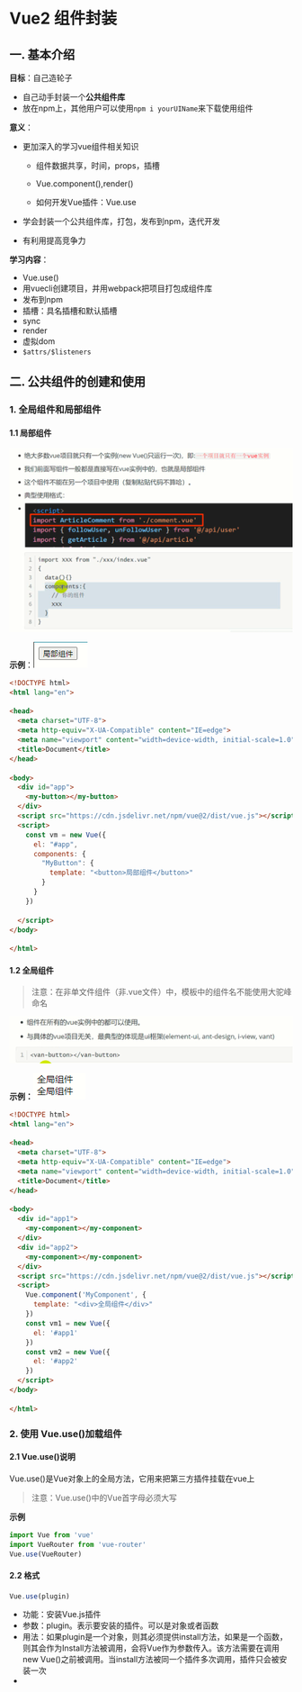 # Vue2 组件封装

## 一. 基本介绍

**目标**：自己造轮子

- 自己动手封装一个**公共组件库**
- 放在npm上，其他用户可以使用`npm i yourUIName`来下载使用组件

**意义**：

- 更加深入的学习vue组件相关知识

  - 组件数据共享，时间，props，插槽

  - Vue.component(),render()

  - 如何开发Vue插件：Vue.use

- 学会封装一个公共组件库，打包，发布到npm，迭代开发

- 有利用提高竞争力

**学习内容**：

- Vue.use()
- 用vuecli创建项目，并用webpack把项目打包成组件库
- 发布到npm
- 插槽：具名插槽和默认插槽
- sync
- render
- 虚拟dom
- `$attrs/$listeners`

## 二. 公共组件的创建和使用

### 1. 全局组件和局部组件

#### 1.1 局部组件

![image-20220903180610815](assets/image-20220903180610815.png)

**示例**：![image-20220903182932236](assets/image-20220903182932236.png)

```html
<!DOCTYPE html>
<html lang="en">

<head>
  <meta charset="UTF-8">
  <meta http-equiv="X-UA-Compatible" content="IE=edge">
  <meta name="viewport" content="width=device-width, initial-scale=1.0">
  <title>Document</title>
</head>

<body>
  <div id="app">
    <my-button></my-button>
  </div>
  <script src="https://cdn.jsdelivr.net/npm/vue@2/dist/vue.js"></script>
  <script>
    const vm = new Vue({
      el: "#app",
      components: {
        "MyButton": {
          template: "<button>局部组件</button>"
        }
      }
    })

  </script>
</body>

</html>
```



#### 1.2 全局组件

> 注意：在非单文件组件（非.vue文件）中，模板中的组件名不能使用大驼峰命名

![image-20220903181125704](assets/image-20220903181125704.png)

**示例：![image-20220903183414812](assets/image-20220903183414812.png)**

```html
<!DOCTYPE html>
<html lang="en">

<head>
  <meta charset="UTF-8">
  <meta http-equiv="X-UA-Compatible" content="IE=edge">
  <meta name="viewport" content="width=device-width, initial-scale=1.0">
  <title>Document</title>
</head>

<body>
  <div id="app1">
    <my-component></my-component>
  </div>
  <div id="app2">
    <my-component></my-component>
  </div>
  <script src="https://cdn.jsdelivr.net/npm/vue@2/dist/vue.js"></script>
  <script>
    Vue.component('MyComponent', {
      template: "<div>全局组件</div>"
    })
    const vm1 = new Vue({
      el: '#app1'
    })
    const vm2 = new Vue({
      el: '#app2'
    })
  </script>
</body>

</html>
```

### 2. 使用 Vue.use()加载组件

#### 2.1 Vue.use()说明

Vue.use()是Vue对象上的全局方法，它用来把第三方插件挂载在vue上

> 注意：Vue.use()中的Vue首字母必须大写

**示例**

```js
import Vue from 'vue'
import VueRouter from 'vue-router'
Vue.use(VueRouter)
```

#### 2.2 格式

```js
Vue.use(plugin)
```

- 功能：安装Vue.js插件
- 参数：plugin。表示要安装的插件。可以是对象或者函数
- 用法：如果plugin是一个对象，则其必须提供install方法，如果是一个函数，则其会作为Install方法被调用，会将Vue作为参数传入。该方法需要在调用new Vue()之前被调用。当install方法被同一个插件多次调用，插件只会被安装一次
- 
